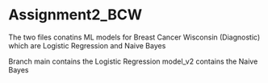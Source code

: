 # Assignment2_BCW

The two files conatins ML models for Breast Cancer Wisconsin (Diagnostic) which are Logistic Regression and Naive Bayes

Branch main contains the Logistic Regression
model_v2 contains the Naive Bayes
